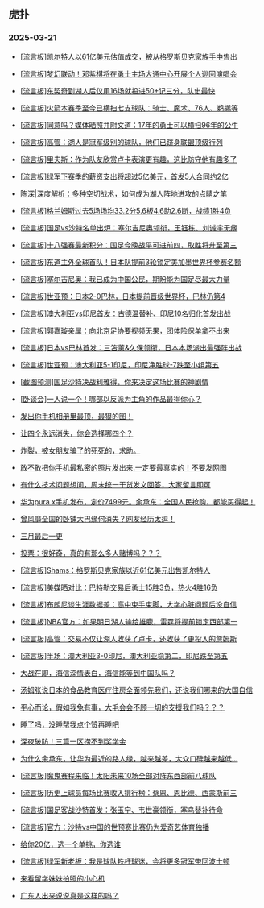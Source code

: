 ## 虎扑 
### 2025-03-21

+ [[流言板]凯尔特人以61亿美元估值成交，被从格罗斯贝克家族手中售出](https://bbs.hupu.com/631259776.html)

+ [[流言板]梦幻联动！邓紫棋将在勇士主场大通中心开展个人巡回演唱会](https://bbs.hupu.com/631257084.html)

+ [[流言板]东契奇到湖人后仅用16场就投进50+记三分，队史最快](https://bbs.hupu.com/631257662.html)

+ [[流言板]火箭本赛季至今已横扫七支球队：骑士、魔术、76人、鹈鹕等](https://bbs.hupu.com/631256195.html)

+ [[流言板]同意吗？媒体晒照并附文道：17年的勇士可以横扫96年的公牛](https://bbs.hupu.com/631258262.html)

+ [[流言板]高管：湖人是冠军级别的球队，他们已跻身联盟顶级行列](https://bbs.hupu.com/631260046.html)

+ [[流言板]里夫斯：作为队友欣赏卢卡表演更有趣，这比防守他有趣多了](https://bbs.hupu.com/631256892.html)

+ [[流言板]绿军下赛季的薪资支出将超过5亿美元，首发5人合同约2亿](https://bbs.hupu.com/631260554.html)

+ [陈深|深度解析：多种空切战术，如何成为湖人阵地进攻的点睛之笔](https://bbs.hupu.com/631256459.html)

+ [[流言板]格兰姆斯过去5场场均33.2分5.6板4.6助2.6断，战绩1胜4负](https://bbs.hupu.com/631257590.html)

+ [[流言板]国足vs沙特名单出炉：塞尔吉尼奥领衔，王钰栋、刘诚宇无缘](https://bbs.hupu.com/631258129.html)

+ [[流言板]十八强赛最新积分：国足今晚战平可进前四，取胜将升至第三](https://bbs.hupu.com/631258559.html)

+ [[流言板]东道主外全球首队！日本队提前3轮锁定美加墨世界杯参赛名额](https://bbs.hupu.com/631258374.html)

+ [[流言板]塞尔吉尼奥：我已成为中国公民，期盼能为国足尽最大力量](https://bbs.hupu.com/631256537.html)

+ [[流言板]世亚预：日本2-0巴林，日本提前晋级世界杯，巴林仍第4](https://bbs.hupu.com/631258323.html)

+ [[流言板]澳大利亚vs印尼首发：古德温替补、印尼10名归化首发出战](https://bbs.hupu.com/631254376.html)

+ [[流言板]郭嘉璇亲属：向北京足协要视频无果，团体险保单拿不出来](https://bbs.hupu.com/631251061.html)

+ [[流言板]日本vs巴林首发：三笘薰&amp;久保领衔，日本本场派出最强阵出战](https://bbs.hupu.com/631255665.html)

+ [[流言板]世亚预：澳大利亚5-1印尼，印尼净胜球-7跌至小组第五](https://bbs.hupu.com/631257092.html)

+ [[截图预测]国足沙特决战利雅得，你来决定这场比赛的神剧情](https://bbs.hupu.com/631251861.html)

+ [[卧谈会]一人说一个！哪部以反派为主角的作品最得你心？](https://bbs.hupu.com/631258844.html)

+ [发出你手机相册里最顶，最狠的图！](https://bbs.hupu.com/631256969.html)

+ [让四个永远消失，你会选择哪四个？ ​](https://bbs.hupu.com/631256351.html)

+ [炸裂，被女朋友骗了的死死的，求助。](https://bbs.hupu.com/631256731.html)

+ [敢不敢把你手机最私密的照片发出来.一定要最真实的！不要发网图](https://bbs.hupu.com/631258518.html)

+ [有什么技术问题想问，周末统一干货发文回答，大家留言即可](https://bbs.hupu.com/631256298.html)

+ [华为pura x手机发布，定价7499元。余承东：全国人民抢购，都能买得起！](https://bbs.hupu.com/631257186.html)

+ [曾风靡全国的卧铺大巴缘何消失？网友经历太逗！ ​](https://bbs.hupu.com/631256300.html)

+ [三月最后一更](https://bbs.hupu.com/631260222.html)

+ [投票：很好奇，真的有那么多人赌博吗？？？](https://bbs.hupu.com/631256707.html)

+ [[流言板]Shams：格罗斯贝克家族以近61亿美元出售凯尔特人](https://bbs.hupu.com/631259776.html)

+ [[流言板]美媒晒对比：巴特勒交易后勇士15胜3负，热火4胜16负](https://bbs.hupu.com/631261214.html)

+ [[流言板]布朗尼谈生涯数据差：高中束手束脚，大学心脏问题后没自信](https://bbs.hupu.com/631260848.html)

+ [[流言板]NBA官方：如果明日湖人输给雄鹿，雷霆将提前锁定西部第一](https://bbs.hupu.com/631260599.html)

+ [[流言板]高管：交易不仅让湖人收获了卢卡，还收获了更投入的詹姆斯](https://bbs.hupu.com/631260667.html)

+ [[流言板]半场：澳大利亚3-0印尼，澳大利亚稳第二，印尼跌至第五](https://bbs.hupu.com/631256047.html)

+ [大战在即，海信深情表白，海信能等到中国队吗？](https://bbs.hupu.com/631260794.html)

+ [汤姆张说日本的食品教育医疗住房全面领先我们，还说我们哪来的大国自信](https://bbs.hupu.com/631259843.html)

+ [平心而论，假如我兔有事，大毛会会不顾一切的支援我们吗？？？](https://bbs.hupu.com/631259481.html)

+ [睡了吗，没睡帮我点个赞再睡吧](https://bbs.hupu.com/631260009.html)

+ [深夜破防！三篇一区捞不到奖学金](https://bbs.hupu.com/631261433.html)

+ [为什么余承东，让华为最近的路人缘，越来越差，大众口碑越来越低…](https://bbs.hupu.com/631261119.html)

+ [[流言板]魔鬼赛程来临！太阳未来10场全部对阵东西部前八球队](https://bbs.hupu.com/631261671.html)

+ [[流言板]历史上球员每场比赛收入排行榜：蔡恩、恩比德、西蒙斯前三](https://bbs.hupu.com/631260243.html)

+ [[流言板]国足客战沙特首发：张玉宁、韦世豪领衔，塞鸟替补待命](https://bbs.hupu.com/631261810.html)

+ [[流言板]官方：沙特vs中国的世预赛比赛仍为爱奇艺体育独播](https://bbs.hupu.com/631254990.html)

+ [给你20亿，选一个单挑，你选谁](https://bbs.hupu.com/631260473.html)

+ [[流言板]绿军新老板：我是球队铁杆球迷，会将更多冠军带回波士顿](https://bbs.hupu.com/631261379.html)

+ [来看留学妹妹拍照的小心机](https://bbs.hupu.com/631259725.html)

+ [广东人出来说说真是这样的吗？](https://bbs.hupu.com/631259097.html)

